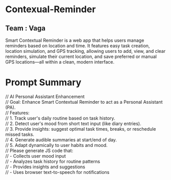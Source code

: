 # Contexual-Reminder
<h2>Team : Vaga</h2>
Smart Contextual Reminder is a web app that helps users manage reminders based on location and time. It features easy task creation, location simulation, and GPS tracking, allowing users to add, view, and clear reminders, simulate their current location, and save preferred or manual GPS locations—all within a clean, modern interface.
<h1>Prompt Summary</h1>
// AI Personal Assistant Enhancement<br>
// Goal: Enhance Smart Contextual Reminder to act as a Personal Assistant (PA).<br>
// Features:<br>
// 1. Track user's daily routine based on task history.<br>
// 2. Detect user's mood from short text input (like diary entries).<br>
// 3. Provide insights: suggest optimal task times, breaks, or reschedule missed tasks.<br>
// 4. Generate audible summaries at start/end of day.<br>
// 5. Adapt dynamically to user habits and mood.<br>
// Please generate JS code that:<br>
// - Collects user mood input<br>
// - Analyzes task history for routine patterns<br>
// - Provides insights and suggestions<br>
// - Uses browser text-to-speech for notifications<br>

